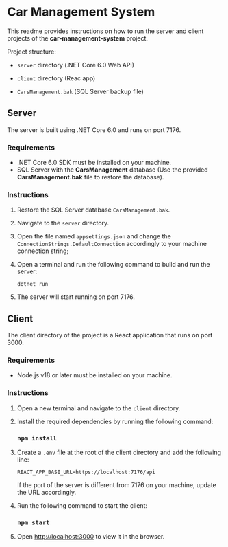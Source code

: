 # Car Management System

This readme provides instructions on how to run the server and client projects of the **car-management-system**
project.

Project structure:

- `server` directory (.NET Core 6.0 Web API)

- `client` directory (Reac app)

- `CarsManagement.bak` (SQL Server backup file)

## Server

The server is built using .NET Core 6.0 and runs on port 7176.

### Requirements

- .NET Core 6.0 SDK must be installed on your machine.
- SQL Server with the **CarsManagement** database (Use the provided **CarsManagement.bak** file to restore the database).

### Instructions

1. Restore the SQL Server database `CarsManagement.bak`.

2. Navigate to the `server` directory.

3. Open the file named `appsettings.json` and change the `ConnectionStrings.DefaultConnection` accordingly to your machine connection string;

4. Open a terminal and run the following command to build and run the server:

   ```
   dotnet run
   ```

5. The server will start running on port 7176.

## Client

The client directory of the project is a React application that runs on port 3000.

### Requirements

- Node.js v18 or later must be installed on your machine.

### Instructions

1. Open a new terminal and navigate to the `client` directory.

2. Install the required dependencies by running the following command:
   ### `npm install`
3. Create a `.env` file at the root of the client directory and add the following line:
   ```
   REACT_APP_BASE_URL=https://localhost:7176/api
   ```
   If the port of the server is different from 7176 on your machine, update the URL accordingly.
4. Run the following command to start the client:

   ### `npm start`

5. Open [http://localhost:3000](http://localhost:3000) to view it in the browser.
